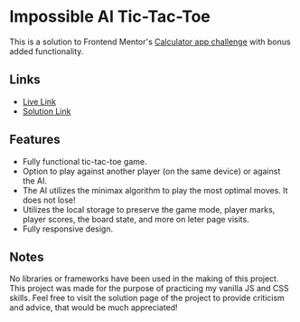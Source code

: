 # Impossible AI Tic-Tac-Toe

This is a solution to Frontend Mentor's [Calculator app challenge](https://www.frontendmentor.io/challenges/tic-tac-toe-game-Re7ZF_E2v) with bonus added functionality.

## Links

- [Live Link](https://frontend-mentor-tic-tac-toe-26071997.netlify.app/)
- [Solution Link](https://www.frontendmentor.io/solutions/impossible-ai-local-storage-no-frameworks-VDkgPghH5d)

## Features

- Fully functional tic-tac-toe game.
- Option to play against another player (on the same device) or against the AI.
- The AI utilizes the minimax algorithm to play the most optimal moves. It does not lose!
- Utilizes the local storage to preserve the game mode, player marks, player scores, the board state, and more on leter page visits.
- Fully responsive design.

## Notes

No libraries or frameworks have been used in the making of this project. This project was made for the purpose of practicing my vanilla JS and CSS skills. Feel free to visit the solution page of the project to provide criticism and advice, that would be much appreciated!
